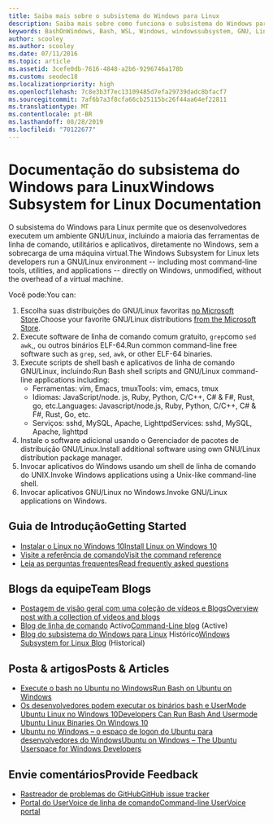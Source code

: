 ```yaml
---
title: Saiba mais sobre o subsistema do Windows para Linux
description: Saiba mais sobre como funciona o subsistema do Windows para Linux.
keywords: BashOnWindows, Bash, WSL, Windows, windowssubsystem, GNU, Linux
author: scooley
ms.author: scooley
ms.date: 07/11/2016
ms.topic: article
ms.assetid: 3cefe0db-7616-4848-a2b6-9296746a178b
ms.custom: seodec18
ms.localizationpriority: high
ms.openlocfilehash: 7c8e3b3f7ec13109485d7efa29739dadc8bfacf7
ms.sourcegitcommit: 7af6b7a3f8cfa66cb25115bc26f44aa64ef22811
ms.translationtype: MT
ms.contentlocale: pt-BR
ms.lasthandoff: 08/28/2019
ms.locfileid: "70122677"
---
```

# <a name="windows-subsystem-for-linux-documentation"></a><span data-ttu-id="0ab94-104">Documentação do subsistema do Windows para Linux</span><span class="sxs-lookup"><span data-stu-id="0ab94-104">Windows Subsystem for Linux Documentation</span></span>

<span data-ttu-id="0ab94-105">O subsistema do Windows para Linux permite que os desenvolvedores executem um ambiente GNU/Linux, incluindo a maioria das ferramentas de linha de comando, utilitários e aplicativos, diretamente no Windows, sem a sobrecarga de uma máquina virtual.</span><span class="sxs-lookup"><span data-stu-id="0ab94-105">The Windows Subsystem for Linux lets developers run a GNU/Linux environment -- including most command-line tools, utilities, and applications -- directly on Windows, unmodified, without the overhead of a virtual machine.</span></span>  

<span data-ttu-id="0ab94-106">Você pode:</span><span class="sxs-lookup"><span data-stu-id="0ab94-106">You can:</span></span>

1. <span data-ttu-id="0ab94-107">Escolha suas distribuições do GNU/Linux favoritas [no Microsoft Store](https://aka.ms/wslstore).</span><span class="sxs-lookup"><span data-stu-id="0ab94-107">Choose your favorite GNU/Linux distributions [from the Microsoft Store](https://aka.ms/wslstore).</span></span>
1. <span data-ttu-id="0ab94-108">Execute software de linha de comando comum gratuito, `grep`como `sed` `awk`,, ou outros binários ELF-64.</span><span class="sxs-lookup"><span data-stu-id="0ab94-108">Run common command-line free software such as `grep`, `sed`, `awk`, or other ELF-64 binaries.</span></span> 
1. <span data-ttu-id="0ab94-109">Execute scripts de shell bash e aplicativos de linha de comando GNU/Linux, incluindo:</span><span class="sxs-lookup"><span data-stu-id="0ab94-109">Run Bash shell scripts and GNU/Linux command-line applications including:</span></span>  
    * <span data-ttu-id="0ab94-110">Ferramentas: vim, Emacs, tmux</span><span class="sxs-lookup"><span data-stu-id="0ab94-110">Tools: vim, emacs, tmux</span></span>
    * <span data-ttu-id="0ab94-111">Idiomas: JavaScript/node. js, Ruby, Python, C/C++, C# & F#, Rust, go, etc.</span><span class="sxs-lookup"><span data-stu-id="0ab94-111">Languages: Javascript/node.js, Ruby, Python, C/C++, C# & F#, Rust, Go, etc.</span></span>
    * <span data-ttu-id="0ab94-112">Serviços: sshd, MySQL, Apache, Lighttpd</span><span class="sxs-lookup"><span data-stu-id="0ab94-112">Services: sshd, MySQL, Apache, lighttpd</span></span>
1. <span data-ttu-id="0ab94-113">Instale o software adicional usando o Gerenciador de pacotes de distribuição GNU/Linux.</span><span class="sxs-lookup"><span data-stu-id="0ab94-113">Install additional software using own GNU/Linux distribution package manager.</span></span>
1. <span data-ttu-id="0ab94-114">Invocar aplicativos do Windows usando um shell de linha de comando do UNIX.</span><span class="sxs-lookup"><span data-stu-id="0ab94-114">Invoke Windows applications using a Unix-like command-line shell.</span></span>
1. <span data-ttu-id="0ab94-115">Invocar aplicativos GNU/Linux no Windows.</span><span class="sxs-lookup"><span data-stu-id="0ab94-115">Invoke GNU/Linux applications on Windows.</span></span>

## <a name="getting-started"></a><span data-ttu-id="0ab94-116">Guia de Introdução</span><span class="sxs-lookup"><span data-stu-id="0ab94-116">Getting Started</span></span>

* [<span data-ttu-id="0ab94-117">Instalar o Linux no Windows 10</span><span class="sxs-lookup"><span data-stu-id="0ab94-117">Install Linux on Windows 10</span></span>](install-win10.md)
* [<span data-ttu-id="0ab94-118">Visite a referência de comando</span><span class="sxs-lookup"><span data-stu-id="0ab94-118">Visit the command reference</span></span>](reference.md)
* [<span data-ttu-id="0ab94-119">Leia as perguntas frequentes</span><span class="sxs-lookup"><span data-stu-id="0ab94-119">Read frequently asked questions</span></span>](faq.md)

## <a name="team-blogs"></a><span data-ttu-id="0ab94-120">Blogs da equipe</span><span class="sxs-lookup"><span data-stu-id="0ab94-120">Team Blogs</span></span>
*  [<span data-ttu-id="0ab94-121">Postagem de visão geral com uma coleção de vídeos e Blogs</span><span class="sxs-lookup"><span data-stu-id="0ab94-121">Overview post with a collection of videos and blogs</span></span>](https://blogs.msdn.microsoft.com/commandline/learn-about-windows-console-and-windows-subsystem-for-linux-wsl/)
* <span data-ttu-id="0ab94-122">[Blog de linha de comando](https://blogs.msdn.microsoft.com/commandline/) Activo</span><span class="sxs-lookup"><span data-stu-id="0ab94-122">[Command-Line blog](https://blogs.msdn.microsoft.com/commandline/) (Active)</span></span>
* <span data-ttu-id="0ab94-123">[Blog do subsistema do Windows para Linux](https://blogs.msdn.microsoft.com/wsl/) Histórico</span><span class="sxs-lookup"><span data-stu-id="0ab94-123">[Windows Subsystem for Linux Blog](https://blogs.msdn.microsoft.com/wsl/) (Historical)</span></span>

## <a name="posts--articles"></a><span data-ttu-id="0ab94-124">Posta & artigos</span><span class="sxs-lookup"><span data-stu-id="0ab94-124">Posts & Articles</span></span>
* [<span data-ttu-id="0ab94-125">Execute o bash no Ubuntu no Windows</span><span class="sxs-lookup"><span data-stu-id="0ab94-125">Run Bash on Ubuntu on Windows</span></span>](https://blogs.windows.com/buildingapps/2016/03/30/run-bash-on-ubuntu-on-windows/)
* [<span data-ttu-id="0ab94-126">Os desenvolvedores podem executar os binários bash e UserMode Ubuntu Linux no Windows 10</span><span class="sxs-lookup"><span data-stu-id="0ab94-126">Developers Can Run Bash And Usermode Ubuntu Linux Binaries On Windows 10</span></span>](https://www.hanselman.com/blog/DevelopersCanRunBashShellAndUsermodeUbuntuLinuxBinariesOnWindows10.aspx)
* [<span data-ttu-id="0ab94-127">Ubuntu no Windows – o espaço de logon do Ubuntu para desenvolvedores do Windows</span><span class="sxs-lookup"><span data-stu-id="0ab94-127">Ubuntu on Windows – The Ubuntu Userspace for Windows Developers</span></span>](https://insights.ubuntu.com/2016/03/30/ubuntu-on-windows-the-ubuntu-userspace-for-windows-developers/) 

## <a name="provide-feedback"></a><span data-ttu-id="0ab94-128">Envie comentários</span><span class="sxs-lookup"><span data-stu-id="0ab94-128">Provide Feedback</span></span>
* [<span data-ttu-id="0ab94-129">Rastreador de problemas do GitHub</span><span class="sxs-lookup"><span data-stu-id="0ab94-129">GitHub issue tracker</span></span>](https://github.com/Microsoft/BashOnWindows/issues)
* [<span data-ttu-id="0ab94-130">Portal do UserVoice de linha de comando</span><span class="sxs-lookup"><span data-stu-id="0ab94-130">Command-line UserVoice portal</span></span>](https://wpdev.uservoice.com/forums/266908-command-prompt-console-bash-on-ubuntu-on-windo/category/161892-bash)
